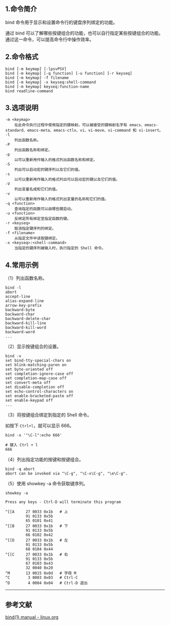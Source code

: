 ## 1.命令简介
bind 命令用于显示和设置命令行的键盘序列绑定的功能。

通过 bind 可以了解哪些按键组合的功能，也可以自行指定某些按键组合的功能。通过这一命令，可以提高命令行中操作效率。

## 2.命令格式
```shell
bind [-m keymap] [-lpsvPSV]
bind [-m keymap] [-q function] [-u function] [-r keyseq]
bind [-m keymap] -f filename
bind [-m keymap] -x keyseq:shell-command
bind [-m keymap] keyseq:function-name
bind readline-command
```
## 3.选项说明
```shell
-m <keymap>
	在此命令执行过程中使用指定的键映射。可以被接受的键映射名字有 emacs、emacs-standard、emacs-meta、emacs-ctlx、vi、vi-move、vi-command 和 vi-insert。
-l
	列出函数名称。
-P
	列出函数名称和绑定。
-p
	以可以重新用作输入的格式列出函数名称和绑定。
-S
	列出可以启动宏的键序列以及它们的值。
-s
	以可以重新用作输入的格式列出可以启动宏的键以及它们的值。
-V
	列出变量名成和它们的值。
-v
	以可以重新用作输入的格式列出变量的名称和它们的值。
-q <function>
	查询指定的函数可以由哪些键启动。
-u <function>
	反绑定所有绑定至指定函数的键。
-r <keyseq>
	取消指定键序列的绑定。
-f <filename>
	从指定文件中读取键绑定。
-x <keyseq>:<shell-command>
	当指定的键序列被输入时，执行指定的 Shell 命令。
```
## 4.常用示例
（1）列出函数名称。
```shell
bind -l
abort
accept-line
alias-expand-line
arrow-key-prefix
backward-byte
backward-char
backward-delete-char
backward-kill-line
backward-kill-word
backward-word
...
```

（2）显示按键组合的设置。
```shell
bind -v
set bind-tty-special-chars on
set blink-matching-paren on
set byte-oriented off
set completion-ignore-case off
set completion-map-case off
set convert-meta off
set disable-completion off
set echo-control-characters on
set enable-bracketed-paste off
set enable-keypad off
...
```

（3）将按键组合绑定到指定的 Shell 命令。

如按下 `Ctrl+l`，就可以显示 666。
```shell
bind -x '"\C-l":echo 666'

# 键入 Ctrl + l
666
```

（4）列出指定功能的按键和按键组合。
```shell
bind -q abort
abort can be invoked via "\C-g", "\C-x\C-g", "\e\C-g".
```

（5）使用 showkey -a 命令获取键序列。
```shell
showkey -a
 
Press any keys - Ctrl-D will terminate this program
 
^[[A     27 0033 0x1b	# 上
         91 0133 0x5b
         65 0101 0x41
^[[B     27 0033 0x1b	# 下
         91 0133 0x5b
         66 0102 0x42
^[[D     27 0033 0x1b	# 左
         91 0133 0x5b
         68 0104 0x44
^[[C     27 0033 0x1b 	# 右
         91 0133 0x5b
         67 0103 0x43
         32 0040 0x20
^M       13 0015 0x0d 	# 字母 M
^C        3 0003 0x03 	# Ctrl-C
^D        4 0004 0x04 	# Ctrl-D 退出
```

---
## 参考文献
[bind(1) manual - linux.org](https://www.linux.org/docs/man1/bind.html)
